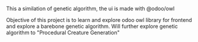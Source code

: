 This a similation of genetic algorithm, the ui is made with @odoo/owl

Objective of this project is to learn and explore odoo owl library for frontend and explore a barebone genetic algorithm. Will further explore genetic algorithm to "Procedural Creature Generation"

